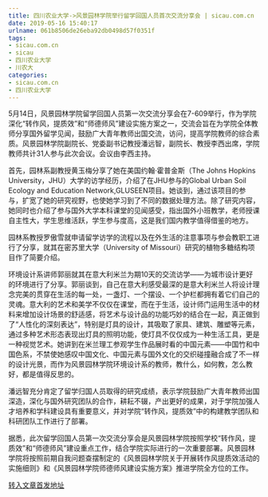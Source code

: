 ```yaml
---
title: 四川农业大学->风景园林学院举行留学回国人员首次交流分享会 | sicau.com.cn
date: 2019-05-16 15:40:17
urlname: 061b8506de26eba92db0498d57f0351f
tags: 
- sicau.com.cn
- sicau
- 四川农业大学
- 川农大
categories:
- sicau.com.cn
- 四川农业大学
---
```



5月14日，风景园林学院留学回国人员第一次交流分享会在7-609举行，作为学院深化“转作风，提质效”和“师德师风”建设实施方案之一，交流会旨在为学院全体教师分享国外留学见闻，鼓励广大青年教师出国交流，访问，提高学院教师的综合素质。风景园林学院副院长、党委副书记教授潘远智，副院长、教授李西出席，学院教师共计31人参与此次会议。会议由李西主持。

首先，园林系副教授黄玉梅分享了她在美国约翰·霍普金斯（The Johns Hopkins University，JHU）大学的访学经历，介绍了在JHU参与的Global Urban Soil Ecology and Education Network,GLUSEEN项目。她谈到，通过该项目的参与，扩宽了她的研究视野，也使她学习到了不同的数据处理方法。除了研究内容，她同时也介绍了参与国外大学本科课堂的见闻感受，指出国外小班教学，老师授课自主性大，学生思维活跃，学生参与度高，这是我们国内教学值得借鉴的地方。

园林系教授罗傲雪就申请留学访学的流程以及在外生活的注意事项与参会教职工进行了分享，就其在密苏里大学（University of Missouri）研究的植物多糖结构项目作了简要介绍。

环境设计系讲师郭丽就其在意大利米兰为期10天的交流访学——为城市设计更好的环境进行了分享。郭丽谈到，自己在意大利感受最深的是意大利米兰人将设计理念完美的贯穿在生活的每一处，一盏灯、一个摆设、一个护栏都拥有着它们自己的灵魂。意大利的艺术和美学不仅仅在课堂，而在于生活，设计师门运用生活中的材料来增加设计场景的舒适感，将艺术与设计品的功能巧妙的结合在一起，真正做到了“人性化的深刻表达”，特别是灯具的设计，其吸取了家具、建筑、雕塑等元素，通过多种艺术形态表现出灯具的照明功能，使灯具不仅仅成为一种生活工具，更是一种视觉艺术。她讲到在米兰理工参观学生作品展时看的中国元素——中国竹和中国色系，不禁使她感叹中国文化、中国元素与国外文化的交织碰撞融合成了不一样的设计光景，而作为风景园林学院环境设计系的教师，教什么，如何教，怎么教好，都是值得反思的。

潘远智充分肯定了留学归国人员取得的研究成绩，表示学院鼓励广大青年教师出国深造，深化与国外研究团队的合作，耕耘不辍，产出更好的成果，对于学院加强人才培养和学科建设具有重要意义，并对学院“转作风，提质效”中的构建教学团队和科研团队工作进行了部署。

据悉，此次留学回国人员第一次交流分享会是风景园林学院按照学校“转作风，提质效”和“师德师风”建设重点工作，结合学院实际进行的一次重要部署。风景园林学院将按照前期自我问题查摆制定的《风景园林学院关于开展转作风提质效活动的实施细则》和《风景园林学院师德师风建设实施方案》推进学院全方位的工作。





[转入文章首发地址](https://news.sicau.edu.cn/info/1078/51231.htm)